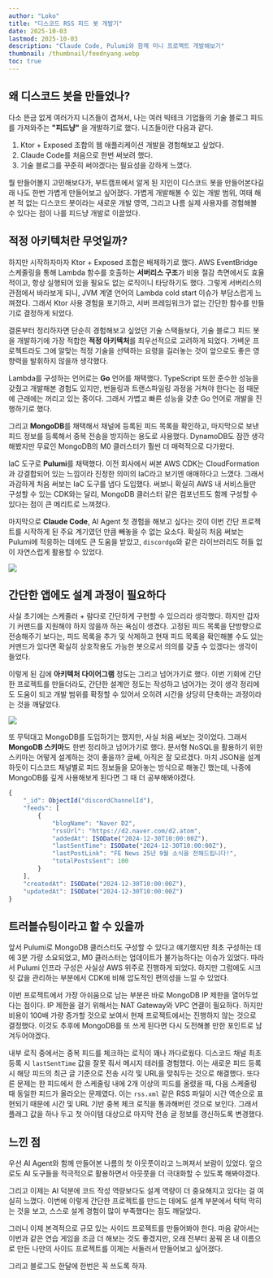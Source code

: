 ```yaml
---
author: "Loko"
title: "디스코드 RSS 피드 봇 개발기"
date: 2025-10-03
lastmod: 2025-10-03
description: "Claude Code, Pulumi와 함께 미니 프로젝트 개발해보기"
thumbnail: /thumbnail/feednyang.webp
toc: true
---
```


## 왜 디스코드 봇을 만들었나?

다소 뜬금 없게 여러가지 니즈들이 겹쳐서, 나는 여러 빅테크 기업들의 기술 블로그 피드를 가져와주는 **"피드냥"** 을 개발하기로 했다. 니즈들이란 다음과 같다.

1. Ktor + Exposed 조합의 웹 애플리케이션 개발을 경험해보고 싶었다.
2. Claude Code를 처음으로 한번 써보려 했다.
3. 기술 블로그를 꾸준히 써야겠다는 필요성을 강하게 느꼈다.

뭘 만들어볼지 고민해보다가, 부트캠프에서 알게 된 지인이 디스코드 봇을 만들어본다길래 나도 한번 가볍게 만들어보고 싶어졌다. 가볍게 개발해볼 수 있는 개발 범위, 여태 해본 적 없는 디스코드 봇이라는 새로운 개발 영역, 그리고 나름 실제 사용자를 경험해볼 수 있다는 점이 나를 피드냥 개발로 이끌었다.

## 적정 아키텍처란 무엇일까?

하지만 시작하자마자 Ktor + Exposed 조합은 배제하기로 했다. AWS EventBridge 스케줄링을 통해 Lambda 함수를 호출하는 **서버리스 구조**가 비용 절감 측면에서도 효율적이고, 항상 실행되어 있을 필요도 없는 로직이니 타당하기도 했다. 그렇게 서버리스의 관점에서 바라보게 되니, JVM 계열 언어의 Lambda cold start 이슈가 부담스럽게 느껴졌다. 그래서 Ktor 사용 경험을 포기하고, 서버 프레임워크가 없는 간단한 함수를 만들기로 결정하게 되었다.

결론부터 정리하자면 단순히 경험해보고 싶었던 기술 스택들보다, 기술 블로그 피드 봇을 개발하기에 가장 적합한 **적정 아키텍처**를 최우선적으로 고려하게 되었다. 가벼운 프로젝트라도 그에 알맞는 적정 기술을 선택하는 요령을 길러놓는 것이 앞으로도 좋은 영향력을 발휘하지 않을까 생각했다.

Lambda를 구성하는 언어로는 **Go** 언어를 채택했다. TypeScript 또한 준수한 성능을 갖췄고 개발해본 경험도 있지만, 번들링과 트랜스파일링 과정을 거쳐야 한다는 점 때문에 근래에는 꺼리고 있는 중이다. 그래서 가볍고 빠른 성능을 갖춘 Go 언어로 개발을 진행하기로 했다.

그리고 **MongoDB**를 채택해서 채널에 등록된 피드 목록을 확인하고, 마지막으로 보낸 피드 정보를 등록해서 중복 전송을 방지하는 용도로 사용했다. DynamoDB도 잠깐 생각해봤지만 무료인 MongoDB의 M0 클러스터가 훨씬 더 매력적으로 다가왔다.

IaC 도구로 **Pulumi**를 채택했다. 이전 회사에서 써본 AWS CDK는 CloudFormation과 강결합되어 있는 느낌이라 진정한 의미의 IaC라고 보기엔 애매하다고 느꼈다. 그래서 과감하게 처음 써보는 IaC 도구를 냅다 도입했다. 써보니 확실히 AWS 내 서비스들만 구성할 수 있는 CDK와는 달리, MongoDB 클러스터 같은 컴포넌트도 함께 구성할 수 있다는 점이 큰 메리트로 느껴졌다.

마지막으로 **Claude Code**, AI Agent 첫 경험을 해보고 싶다는 것이 이번 간단 프로젝트를 시작하게 된 주요 계기였던 만큼 빼놓을 수 없는 요소다. 확실히 처음 써보는 Pulumi에 적응하는 데에도 큰 도움을 받았고, `discordgo`와 같은 라이브러리도 허들 없이 자연스럽게 활용할 수 있었다.

<img src="/blog/feednyang-tech-stack.svg">

## 간단한 앱에도 설계 과정이 필요하다

사실 초기에는 스케줄러 + 람다로 간단하게 구현할 수 있으리라 생각했다. 하지만 갑자기 커맨드를 지원해야 하지 않을까 하는 욕심이 생겼다. 고정된 피드 목록을 단방향으로 전송해주기 보다는, 피드 목록을 추가 및 삭제하고 현재 피드 목록을 확인해볼 수도 있는 커맨드가 있다면 확실히 상호작용도 가능한 봇으로서 의의를 갖출 수 있겠다는 생각이 들었다.

이렇게 된 김에 **아키텍처 다이어그램** 정도는 그리고 넘어가기로 했다. 이번 기회에 간단한 프로젝트를 만들더라도, 간단한 설계안 정도는 작성하고 넘어가는 것이 생각 정리에도 도움이 되고 개발 범위를 확정할 수 있어서 오히려 시간을 상당히 단축하는 과정이라는 것을 깨달았다.

<img src="/blog/feednyang-architecture-diagram.svg">

또 무턱대고 MongoDB를 도입하기는 했지만, 사실 처음 써보는 것이었다. 그래서 **MongoDB 스키마**도 한번 정리하고 넘어가기로 했다. 문서형 NoSQL을 활용하기 위한 스키마는 어떻게 설계하는 것이 좋을까? 글쎄, 아직은 잘 모르겠다. 마치 JSON을 설계하듯이 디스코드 채널별로 피드 정보들을 모아놓는 방식으로 해놓긴 했는데, 나중에 MongoDB를 깊게 사용해보게 된다면 그 때 더 공부해봐야겠다.

```js
{
	"_id": ObjectId("discordChannelId"),
	"feeds": [
		{
			"blogName": "Naver D2",
			"rssUrl": "https://d2.naver.com/d2.atom",
			"addedAt": ISODate("2024-12-30T10:00:00Z"),
			"lastSentTime": ISODate("2024-12-30T10:00:00Z"),
			"lastPostLink": "FE News 25년 9월 소식을 전해드립니다!",
			"totalPostsSent": 100
		}
	],
	"createdAt": ISODate("2024-12-30T10:00:00Z"),
	"updatedAt": ISODate("2024-12-30T10:00:00Z")
}
```

## 트러블슈팅이라고 할 수 있을까

앞서 Pulumi로 MongoDB 클러스터도 구성할 수 있다고 얘기했지만 최초 구성하는 데에 3분 가량 소요되었고, M0 클러스터는 업데이트가 불가능하다는 이슈가 있었다. 따라서 Pulumi 인프라 구성은 사실상 AWS 위주로 진행하게 되었다. 하지만 그럼에도 시크릿 값을 관리하는 부분에서 CDK에 비해 압도적인 편의성을 느낄 수 있었다.

이번 프로젝트에서 가장 아쉬움으로 남는 부분은 바로 MongoDB IP 제한을 열어두었다는 점이다. IP 제한을 걸기 위해서는 NAT Gateway와 VPC 연결이 필요하다. 하지만 비용이 100배 가량 증가할 것으로 보여서 현재 프로젝트에서는 진행하지 않는 것으로 결정했다. 이것도 추후에 MongoDB를 또 쓰게 된다면 다시 도전해볼 만한 포인트로 남겨두어야겠다.

내부 로직 중에서는 중복 피드를 체크하는 로직이 꽤나 까다로웠다. 디스코드 채널 최초 등록 시 `lastSentTime` 값을 잘못 줘서 메시지 테러를 경험했다. 이는 새로운 피드 등록 시 해당 피드의 최근 글 기준으로 전송 시각 및 URL을 맞춰두는 것으로 해결했다. 또다른 문제는 한 피드에서 한 스케줄링 내에 2개 이상의 피드를 올렸을 때, 다음 스케줄링 때 동일한 피드가 올라오는 문제였다. 이는 `rss.xml` 같은 RSS 파일이 시간 역순으로 표현되기 때문에 시간 및 URL 기반 중복 체크 로직을 통과해버린 것으로 보인다. 그래서 플래그 값을 하나 두고 첫 아이템 대상으로 마지막 전송 글 정보를 갱신하도록 변경했다.

## 느낀 점

우선 AI Agent와 함께 만들어본 나름의 첫 아웃풋이라고 느껴져서 보람이 있었다. 앞으로도 AI 도구들을 적극적으로 활용하면서 아웃풋을 더 극대화할 수 있도록 해봐야겠다.

그리고 이제는 AI 덕분에 코드 작성 역량보다도 설계 역량이 더 중요해지고 있다는 걸 여실히 느꼈다. 이번에 이렇게 간단한 프로젝트를 만드는 데에도 설계 부분에서 턱턱 막히는 것을 보고, 스스로 설계 경험이 많이 부족했다는 점도 깨달았다.

그러니 이제 본격적으로 규모 있는 사이드 프로젝트를 만들어봐야 한다. 마음 같아서는 이번과 같은 연습 게임을 조금 더 해보는 것도 좋겠지만, 오래 전부터 꿈꿔 온 내 이름으로 만든 나만의 사이드 프로젝트를 이제는 서둘러서 만들어보고 싶어졌다.

그리고 블로그도 한달에 한번은 꼭 쓰도록 하자.
